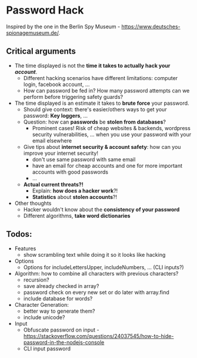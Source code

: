 
# Password Hack
Inspired by the one in the Berlin Spy Museum - https://www.deutsches-spionagemuseum.de/.
## Critical arguments
- The time displayed is not the **time it takes to actually hack your _account_**.
	- Different hacking scenarios have different limitations: computer login, facebook account, ...
	- How can password be fed in? How many password attempts can we perform before triggering safety guards?
- The time displayed is an estimate it takes to **brute force** your password.
	- Should give context: there's easier/others ways to get your password: **Key loggers**, ...
	- Question: how can **passwords** be **stolen from databases**?
		- Prominent cases! Risk of cheap websites & backends, wordpress security vulnerabilities, ... when you use your password with your email elsewhere
	- Give tips about **internet security & account safety**: how can you improve your internet security!
		- don't use same password with same email
		- have an email for cheap accounts and one for more important accounts with good passwords
		- ...
	- **Actual current threats?!**
		- Explain: **how does a hacker work**?!
		- **Statistics** about **stolen accounts**?!
- Other thoughts
	- Hacker wouldn't know about the **consistency of your password**
	- Different algorithms, **take word dictionaries**

## Todos:
- Features
	- show scrambling text while doing it so it looks like hacking
- Options
	- Options for includeLettersUpper, includeNumbers, ... (CLI inputs?)
- Algorithm: how to combine all characters with previous characters?
	- recursion?
	- save already checked in array?
	- password check on every new set or do later with array.find
	- include database for words?
- Character Generation:
	- better way to generate them?
	- include unicode?
- Input
	- Obfuscate password on input - https://stackoverflow.com/questions/24037545/how-to-hide-password-in-the-nodejs-console
	- CLI input password

